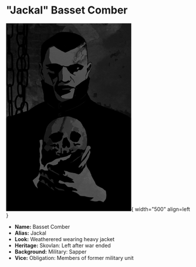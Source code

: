 # "Jackal" Basset Comber

![Jackal Portrait](./jackal.jpg){ width="500" align=left }

- **Name:** Basset Comber
- **Alias:** Jackal
- **Look:** Weatherered wearing heavy jacket
- **Heritage:** Skovlan: Left after war ended
- **Background:** Military: Sapper
- **Vice:** Obligation: Members of former military unit
